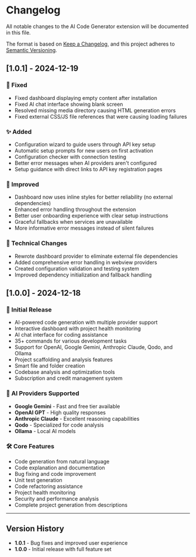 # Changelog

All notable changes to the AI Code Generator extension will be documented in this file.

The format is based on [Keep a Changelog](https://keepachangelog.com/en/1.0.0/),
and this project adheres to [Semantic Versioning](https://semver.org/spec/v2.0.0.html).

## [1.0.1] - 2024-12-19

### 🐛 Fixed
- Fixed dashboard displaying empty content after installation
- Fixed AI chat interface showing blank screen
- Resolved missing media directory causing HTML generation errors
- Fixed external CSS/JS file references that were causing loading failures

### ✨ Added
- Configuration wizard to guide users through API key setup
- Automatic setup prompts for new users on first activation
- Configuration checker with connection testing
- Better error messages when AI providers aren't configured
- Setup guidance with direct links to API key registration pages

### 🔧 Improved
- Dashboard now uses inline styles for better reliability (no external dependencies)
- Enhanced error handling throughout the extension
- Better user onboarding experience with clear setup instructions
- Graceful fallbacks when services are unavailable
- More informative error messages instead of silent failures

### 🎯 Technical Changes
- Rewrote dashboard provider to eliminate external file dependencies
- Added comprehensive error handling in webview providers
- Created configuration validation and testing system
- Improved dependency initialization and fallback handling

## [1.0.0] - 2024-12-18

### 🎉 Initial Release
- AI-powered code generation with multiple provider support
- Interactive dashboard with project health monitoring
- AI chat interface for coding assistance
- 35+ commands for various development tasks
- Support for OpenAI, Google Gemini, Anthropic Claude, Qodo, and Ollama
- Project scaffolding and analysis features
- Smart file and folder creation
- Codebase analysis and optimization tools
- Subscription and credit management system

### 🤖 AI Providers Supported
- **Google Gemini** - Fast and free tier available
- **OpenAI GPT** - High quality responses
- **Anthropic Claude** - Excellent reasoning capabilities
- **Qodo** - Specialized for code analysis
- **Ollama** - Local AI models

### 🛠️ Core Features
- Code generation from natural language
- Code explanation and documentation
- Bug fixing and code improvement
- Unit test generation
- Code refactoring assistance
- Project health monitoring
- Security and performance analysis
- Complete project generation from descriptions

---

## Version History

- **1.0.1** - Bug fixes and improved user experience
- **1.0.0** - Initial release with full feature set